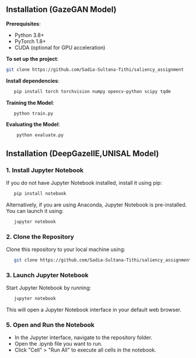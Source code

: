 ##  Installation (GazeGAN Model)
**Prerequisites**:
   - Python 3.8+
   - PyTorch 1.8+
   - CUDA (optional for GPU acceleration)
     
**To set up the project**:
```bash
git clone https://github.com/Sadia-Sultana-Tithi/saliency_assignment
```
**Install dependencies**:
```bash
   pip install torch torchvision numpy opencv-python scipy tqdm 
```
**Training the Model**:
```bash
   python train.py
```
**Evaluating the Model**:
```bash
    python evaluate.py
```
##  Installation (DeepGazeIIE,UNISAL Model)
### **1. Install Jupyter Notebook**
If you do not have Jupyter Notebook installed, install it using pip:
```bash
   pip install notebook
```
Alternatively, if you are using Anaconda, Jupyter Notebook is pre-installed. You can launch it using:
```bash
   jupyter notebook
```
### **2. Clone the Repository**
Clone this repository to your local machine using:
```bash
   git clone https://github.com/Sadia-Sultana-Tithi/saliency_assignment.git
```
### **3. Launch Jupyter Notebook**
Start Jupyter Notebook by running:
```bash
   jupyter notebook
```
This will open a Jupyter Notebook interface in your default web browser.

### **5. Open and Run the Notebook**
- In the Jupyter interface, navigate to the repository folder.
- Open the .ipynb file you want to run.
- Click "Cell" > "Run All" to execute all cells in the notebook.
